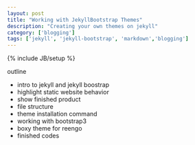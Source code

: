 ```yaml
---
layout: post
title: "Working with JekyllBootstrap Themes"
description: "Creating your own themes on jekyll"
category: ['blogging']
tags: ['jekyll', 'jekyll-bootstrap', 'markdown','blogging']
---
```


{% include JB/setup %}

outline
- intro to jekyll and jekyll boostrap
- highlight static website behavior
- show finished product
- file structure
- theme installation command
- working with bootstrap3
- boxy theme for reengo
- finished codes
